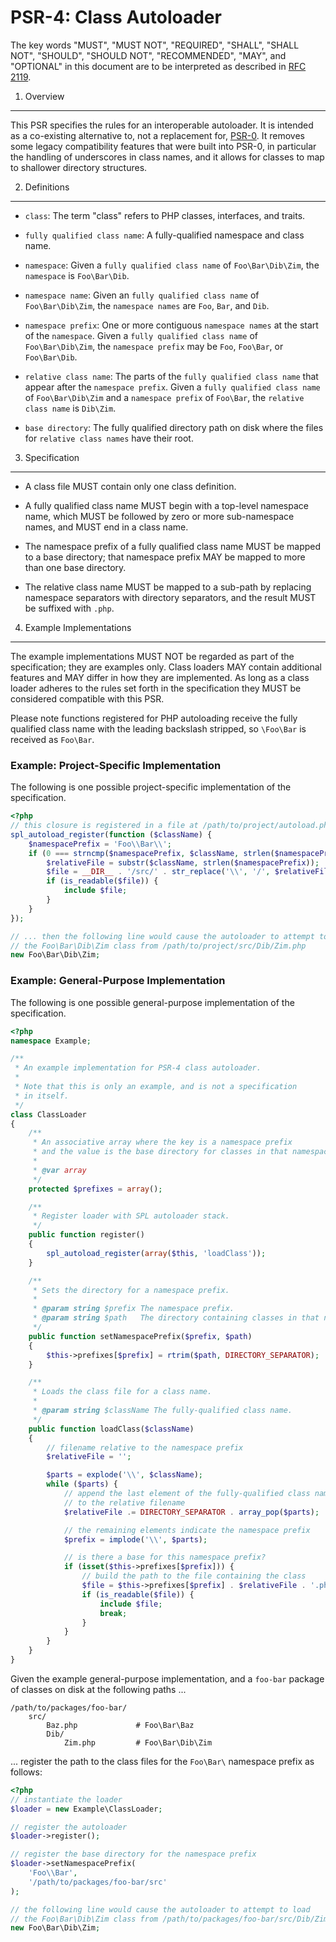 PSR-4: Class Autoloader
=======================

The key words "MUST", "MUST NOT", "REQUIRED", "SHALL", "SHALL NOT", "SHOULD",
"SHOULD NOT", "RECOMMENDED", "MAY", and "OPTIONAL" in this document are to be
interpreted as described in [RFC 2119](http://tools.ietf.org/html/rfc2119).


1. Overview
-----------

This PSR specifies the rules for an interoperable autoloader. It is intended
as a co-existing alternative to, not a replacement for,
[PSR-0](https://github.com/php-fig/fig-standards/blob/master/accepted/PSR-0.md).
It removes some legacy compatibility features that were built into PSR-0, in
particular the handling of underscores in class names, and it allows for
classes to map to shallower directory structures.


2. Definitions
--------------

- `class`: The term "class" refers to PHP classes, interfaces, and traits.

- `fully qualified class name`: A fully-qualified namespace and class name.

- `namespace`: Given a `fully qualified class name` of `Foo\Bar\Dib\Zim`, the
  `namespace` is `Foo\Bar\Dib`.

- `namespace name`: Given an `fully qualified class name` of `Foo\Bar\Dib\Zim`, the
  `namespace names` are `Foo`, `Bar`, and `Dib`.

- `namespace prefix`: One or more contiguous `namespace names` at the start of
  the `namespace`. Given a `fully qualified class name` of `Foo\Bar\Dib\Zim`, the
  `namespace prefix` may be `Foo`, `Foo\Bar`, or `Foo\Bar\Dib`.

- `relative class name`: The parts of the `fully qualified class name` that appear
  after the `namespace prefix`. Given a `fully qualified class name` of
  `Foo\Bar\Dib\Zim` and a `namespace prefix` of `Foo\Bar`, the `relative class
  name` is `Dib\Zim`.

- `base directory`: The fully qualified directory path on disk where the files for
  `relative class names` have their root.


3. Specification
----------------

- A class file MUST contain only one class definition.

- A fully qualified class name MUST begin with a top-level namespace name, which
  MUST be followed by zero or more sub-namespace names, and MUST end in a
  class name.

- The namespace prefix of a fully qualified class name MUST be mapped to a base
  directory; that namespace prefix MAY be mapped to more than one base
  directory.

- The relative class name MUST be mapped to a sub-path by replacing namespace
  separators with directory separators, and the result MUST be suffixed with
  `.php`.


4. Example Implementations
--------------------------

The example implementations MUST NOT be regarded as part of the specification;
they are examples only. Class loaders MAY contain additional features and MAY
differ in how they are implemented. As long as a class loader adheres to the
rules set forth in the specification they MUST be considered compatible
with this PSR.

Please note functions registered for PHP autoloading  receive the fully
qualified class name with the leading backslash stripped, so `\Foo\Bar` is
received as `Foo\Bar`.


### Example: Project-Specific Implementation

The following is one possible project-specific implementation of the
specification.

```php
<?php
// this closure is registered in a file at /path/to/project/autoload.php ...
spl_autoload_register(function ($className) {
    $namespacePrefix = 'Foo\\Bar\\';
    if (0 === strncmp($namespacePrefix, $className, strlen($namespacePrefix))) {
        $relativeFile = substr($className, strlen($namespacePrefix));
        $file = __DIR__ . '/src/' . str_replace('\\', '/', $relativeFile) . '.php';
        if (is_readable($file)) {
            include $file;
        }
    }
});

// ... then the following line would cause the autoloader to attempt to load
// the Foo\Bar\Dib\Zim class from /path/to/project/src/Dib/Zim.php
new Foo\Bar\Dib\Zim;
```

### Example: General-Purpose Implementation

The following is one possible general-purpose implementation of the
specification.

```php
<?php
namespace Example;

/**
 * An example implementation for PSR-4 class autoloader.
 *
 * Note that this is only an example, and is not a specification
 * in itself.
 */
class ClassLoader
{
    /**
     * An associative array where the key is a namespace prefix
     * and the value is the base directory for classes in that namespace.
     *
     * @var array
     */
    protected $prefixes = array();

    /**
     * Register loader with SPL autoloader stack.
     */
    public function register()
    {
        spl_autoload_register(array($this, 'loadClass'));
    }

    /**
     * Sets the directory for a namespace prefix.
     *
     * @param string $prefix The namespace prefix.
     * @param string $path   The directory containing classes in that namespace.
     */
    public function setNamespacePrefix($prefix, $path)
    {
        $this->prefixes[$prefix] = rtrim($path, DIRECTORY_SEPARATOR);
    }

    /**
     * Loads the class file for a class name.
     *
     * @param string $className The fully-qualified class name.
     */
    public function loadClass($className)
    {
        // filename relative to the namespace prefix
        $relativeFile = '';

        $parts = explode('\\', $className);
        while ($parts) {
            // append the last element of the fully-qualified class name
            // to the relative filename
            $relativeFile .= DIRECTORY_SEPARATOR . array_pop($parts);

            // the remaining elements indicate the namespace prefix
            $prefix = implode('\\', $parts);

            // is there a base for this namespace prefix?
            if (isset($this->prefixes[$prefix])) {
                // build the path to the file containing the class
                $file = $this->prefixes[$prefix] . $relativeFile . '.php';
                if (is_readable($file)) {
                    include $file;
                    break;
                }
            }
        }
    }
}
```

Given the example general-purpose implementation, and a `foo-bar` package of
classes on disk at the following paths ...

    /path/to/packages/foo-bar/
        src/
            Baz.php             # Foo\Bar\Baz
            Dib/
                Zim.php         # Foo\Bar\Dib\Zim

... register the path to the class files for the `Foo\Bar\` namespace prefix
as follows:

```php
<?php
// instantiate the loader
$loader = new Example\ClassLoader;

// register the autoloader
$loader->register();

// register the base directory for the namespace prefix
$loader->setNamespacePrefix(
    'Foo\\Bar',
    '/path/to/packages/foo-bar/src'
);

// the following line would cause the autoloader to attempt to load
// the Foo\Bar\Dib\Zim class from /path/to/packages/foo-bar/src/Dib/Zim.php
new Foo\Bar\Dib\Zim;
```
